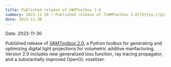 ```yaml
---
title: Published release of VAMToolbox 2.0
summary: 2023-11-30 | Published release of [VAMToolbox 2.0](https://github.com/computed-axial-lithography/VAMToolbox/tree/v2.0.0), a Python toolbox for generating and optimizing digital light projections for volumetric additive manfacturing. Version 2.0 includes new generalized loss function, ray tracing propagator, and a substantially improved OpenGL voxelizer.
date: 2023-11-30
---
```


Date: 2023-11-30

Published release of [VAMToolbox 2.0](https://github.com/computed-axial-lithography/VAMToolbox/tree/v2.0.0), a Python toolbox for generating and optimizing digital light projections for volumetric additive manfacturing. Version 2.0 includes new generalized loss function, ray tracing propagator, and a substantially improved OpenGL voxelizer.